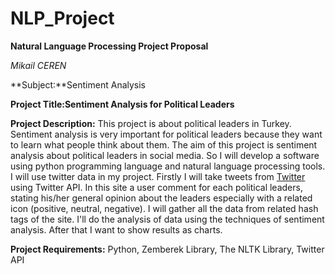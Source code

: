 # NLP_Project
**Natural Language Processing Project Proposal**

*Mikail CEREN*

**Subject:**Sentiment Analysis

**Project Title:Sentiment Analysis for Political Leaders**

**Project Description:** 
     This project is about political leaders in Turkey. Sentiment analysis is very important for political leaders  because they want to learn what people think about them. The aim of this project is sentiment analysis about political leaders in social media. So I will develop a software using python programming language and natural language processing tools. I will use twitter data in my project. Firstly I will take tweets from [Twitter](www.twitter.com) using Twitter API. In this site a user comment for each political leaders, stating his/her general opinion about the leaders especially with a related icon (positive, neutral, negative). I will gather all the data from related hash tags  of the site. I'll do the analysis of data using the techniques of sentiment analysis. After that I want to show results as charts.

**Project Requirements:** Python, Zemberek Library, The NLTK Library, Twitter API 
                        
